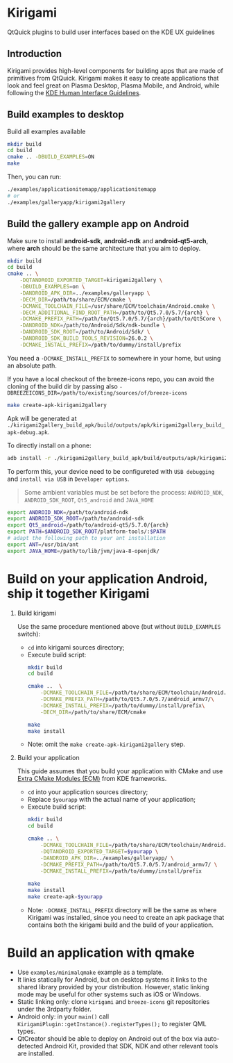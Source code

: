 # Kirigami

QtQuick plugins to build user interfaces based on the KDE UX guidelines

## Introduction

Kirigami provides high-level components for building apps that are made of primitives from QtQuick. Kirigami makes it easy to create applications that look and feel great on Plasma Desktop, Plasma Mobile, and Android, while following the [KDE Human Interface Guidelines](https://develop.kde.org/hig/).

## Build examples to desktop

Build all examples available

```sh
mkdir build
cd build
cmake .. -DBUILD_EXAMPLES=ON
make
```

Then, you can run:

```sh
./examples/applicationitemapp/applicationitemapp
# or
./examples/galleryapp/kirigami2gallery
```

## Build the gallery example app on Android

Make sure to install **android-sdk**, **android-ndk** and **android-qt5-arch**, where **arch** should be the same architecture that you aim to deploy.

```sh
mkdir build
cd build
cmake .. \
    -DQTANDROID_EXPORTED_TARGET=kirigami2gallery \
    -DBUILD_EXAMPLES=on \
    -DANDROID_APK_DIR=../examples/galleryapp \
    -DECM_DIR=/path/to/share/ECM/cmake \
    -DCMAKE_TOOLCHAIN_FILE=/usr/share/ECM/toolchain/Android.cmake \
    -DECM_ADDITIONAL_FIND_ROOT_PATH=/path/to/Qt5.7.0/5.7/{arch} \
    -DCMAKE_PREFIX_PATH=/path/to/Qt5.7.0/5.7/{arch}/path/to/Qt5Core \
    -DANDROID_NDK=/path/to/Android/Sdk/ndk-bundle \
    -DANDROID_SDK_ROOT=/path/to/Android/Sdk/ \
    -DANDROID_SDK_BUILD_TOOLS_REVISION=26.0.2 \
    -DCMAKE_INSTALL_PREFIX=/path/to/dummy/install/prefix
```

You need a `-DCMAKE_INSTALL_PREFIX` to somewhere in your home, but using an absolute path.

If you have a local checkout of the breeze-icons repo, you can avoid the cloning of the build dir
by passing also `-DBREEZEICONS_DIR=/path/to/existing/sources/of/breeze-icons`

```sh
make create-apk-kirigami2gallery
```

Apk will be generated at `./kirigami2gallery_build_apk/build/outputs/apk/kirigami2gallery_build_apk-debug.apk`.

To directly install on a phone:

```sh
adb install -r ./kirigami2gallery_build_apk/build/outputs/apk/kirigami2gallery_build_apk-debug.apk
```

To perform this, your device need to be configureted with `USB debugging` and `install via USB` in `Developer options`.

> Some ambient variables must be set before the process: `ANDROID_NDK`, `ANDROID_SDK_ROOT`, `Qt5_android` and `JAVA_HOME`

```sh
export ANDROID_NDK=/path/to/android-ndk
export ANDROID_SDK_ROOT=/path/to/android-sdk
export Qt5_android=/path/to/android-qt5/5.7.0/{arch}
export PATH=$ANDROID_SDK_ROOT/platform-tools/:$PATH
# adapt the following path to your ant installation
export ANT=/usr/bin/ant
export JAVA_HOME=/path/to/lib/jvm/java-8-openjdk/
```

# Build on your application Android, ship it together Kirigami

1) Build kirigami

   Use the same procedure mentioned above (but without `BUILD_EXAMPLES` switch):
    - `cd` into kirigami sources directory;
    - Execute build script:
        ```sh
        mkdir build
        cd build
        
        cmake ..  \
            -DCMAKE_TOOLCHAIN_FILE=/path/to/share/ECM/toolchain/Android.cmake\
            -DCMAKE_PREFIX_PATH=/path/to/Qt5.7.0/5.7/android_armv7/\
            -DCMAKE_INSTALL_PREFIX=/path/to/dummy/install/prefix\
            -DECM_DIR=/path/to/share/ECM/cmake
        
        make
        make install
        ```
    - Note: omit the `make create-apk-kirigami2gallery` step.

2) Build your application

   This guide assumes that you build your application with CMake and use [Extra CMake Modules (ECM)](https://api.kde.org/ecm/) from KDE frameworks.
    - `cd` into your application sources directory;
    - Replace `$yourapp` with the actual name of your application;
    - Execute build script:
        ```sh
        mkdir build
        cd build
        
        cmake .. \
            -DCMAKE_TOOLCHAIN_FILE=/path/to/share/ECM/toolchain/Android.cmake \
            -DQTANDROID_EXPORTED_TARGET=$yourapp \
            -DANDROID_APK_DIR=../examples/galleryapp/ \
            -DCMAKE_PREFIX_PATH=/path/to/Qt5.7.0/5.7/android_armv7/ \
            -DCMAKE_INSTALL_PREFIX=/path/to/dummy/install/prefix
            
        make
        make install
        make create-apk-$yourapp
        ```
    - Note: `-DCMAKE_INSTALL_PREFIX` directory will be the same as where Kirigami was installed,
    since you need to create an apk package that contains both the kirigami build and the
    build of your application.

# Build an application with qmake

* Use `examples/minimalqmake` example as a template.
* It links statically for Android, but on desktop systems it links to the shared library provided by your distribution. However, static linking mode may be useful for other systems such as iOS or Windows.
* Static linking only: clone `kirigami` and `breeze-icons` git repositories under the 3rdparty folder.
* Android only: in your `main()` call `KirigamiPlugin::getInstance().registerTypes();` to register QML types.
* QtCreator should be able to deploy on Android out of the box via auto-detected Android Kit, provided that SDK, NDK and other relevant tools are installed.
